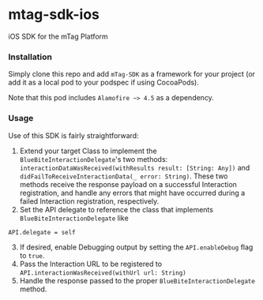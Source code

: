 # mtag-sdk-ios
iOS SDK for the  mTag Platform

### Installation

Simply clone this repo and add `mTag-SDK` as a framework for your project (or add it as a local pod to your podspec if using CocoaPods).

Note that this pod includes `Alamofire ~> 4.5` as a dependency.

### Usage

Use of this SDK is fairly straightforward:

1. Extend your target Class to implement the `BlueBiteInteractionDelegate`'s two methods: `interactionDataWasReceived(withResults result: [String: Any])` and `didFailToReceiveInteractionData(_ error: String)`.  These two methods receive the response payload on a successful Interaction registration, and handle any errors that might have occurred during a failed Interaction registration, respectively.
2. Set the API delegate to reference the class that implements `BlueBiteInteractionDelegate` like
```
API.delegate = self
```
3. If desired, enable Debugging output by setting the `API.enableDebug` flag to `true`.
4. Pass the Interaction URL to be registered to `API.interactionWasReceived(withUrl url: String)`
5. Handle the response passed to the proper `BlueBiteInteractionDelegate` method.
